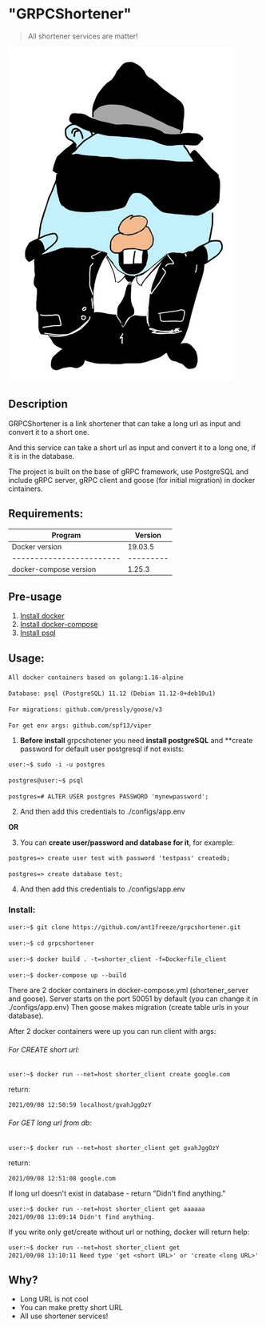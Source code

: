 # **"GRPCShortener"**

> All shortener services are matter!

![Cool Golang](./grpc.png)

## Description

GRPCShortener is a link shortener that can take a long url as input and convert it to a short one.

And this service can take a short url as input and convert it to a long one, if it is in the database.

The project is built on the base of gRPC framework, use PostgreSQL and include gRPC server, gRPC client and goose (for initial migration) in docker cintainers.

## Requirements:

| Program                | Version |
|------------------------|---------|
| Docker version         | 19.03.5 |
|------------------------|---------|
| docker-compose version | 1.25.3  |

## Pre-usage

1. [Install docker](https://docs.docker.com/engine/install/)
2. [Install docker-compose](https://docs.docker.com/compose/install/)
3. [Install psql](https://www.postgresql.org/download/linux/debian/)

## Usage:

    All docker containers based on golang:1.16-alpine

    Database: psql (PostgreSQL) 11.12 (Debian 11.12-0+deb10u1)

    For migrations: github.com/pressly/goose/v3

    For get env args: github.com/spf13/viper

1. **Before install** grpcshotener you need **install postgreSQL** and **create password for default user postgresql if not exists:

```linux
user:~$ sudo -i -u postgres

postgres@user:~$ psql

postgres=# ALTER USER postgres PASSWORD 'mynewpassword';
```

2. And then add this credentials to ./configs/app.env

**OR**

3. You can **create user/password and database for it**, for example:

```postgresql
postgres=> create user test with password 'testpass' createdb;

postgres=> create database test;
```

4. And then add this credentials to ./configs/app.env

### Install:

```linux
user:~$ git clone https://github.com/ant1freeze/grpcshortener.git

user:~$ cd grpcshortener

user:~$ docker build . -t=shorter_client -f=Dockerfile_client

user:~$ docker-compose up --build
```

There are 2 docker containers in docker-compose.yml (shortener_server and goose).
Server starts on the port 50051 by default (you can change it in ./configs/app.env)
Then goose makes migration (create table urls in your database).

After 2 docker containers were up you can run client with args:

<h6>For CREATE short url:</h6>

 ```linux
user:~$ docker run --net=host shorter_client create google.com
 ```

 return:

 ```linux
 2021/09/08 12:50:59 localhost/gvahJggOzY
 ```

 <h6>For GET long url from db:</h6>

   ```linux
 user:~$ docker run --net=host shorter_client get gvahJggOzY
  ```

  return:

  ```linux
  2021/09/08 12:51:08 google.com
  ```

  If long url doesn't exist in database - return "Didn't find anything."

  ```linux
  user:~$ docker run --net=host shorter_client get aaaaaa
  2021/09/08 13:09:14 Didn't find anything.
  ```

  If you write only get/create without url or nothing, docker will return help:

  ```linux
  user:~$ docker run --net=host shorter_client get
  2021/09/08 13:10:11 Need type 'get <short URL>' or 'create <long URL>'
  ```

## Why?

+ Long URL is not cool
+ You can make pretty short URL
+ All use shortener services!

